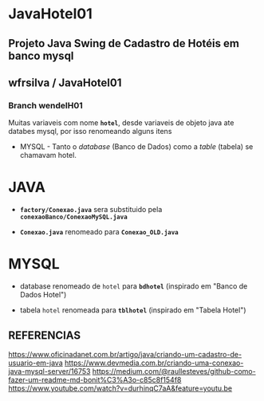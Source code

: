 # JavaHotel01
## Projeto Java Swing de Cadastro de Hotéis em banco mysql

## wfrsilva  / JavaHotel01

### Branch wendelH01

Muitas variaveis com nome **`hotel`**, desde variaveis de objeto java ate databes mysql, por isso renomeando alguns itens
- MYSQL - Tanto o *database* (Banco de Dados) como a *table* (tabela) se chamavam hotel.


# JAVA
- **`factory/Conexao.java`** sera substituido pela **`conexaoBanco/ConexaoMySQL.java`**

- **`Conexao.java`** renomeado para **`Conexao_OLD.java`**

# MYSQL
- database renomeado de `hotel` para **`bdhotel`** (inspirado em  "Banco de Dados Hotel")

- tabela `hotel` renomeada para **`tblhotel`** (inspirado em "Tabela Hotel")


## REFERENCIAS
https://www.oficinadanet.com.br/artigo/java/criando-um-cadastro-de-usuario-em-java
https://www.devmedia.com.br/criando-uma-conexao-java-mysql-server/16753
https://medium.com/@raullesteves/github-como-fazer-um-readme-md-bonit%C3%A3o-c85c8f154f8
https://www.youtube.com/watch?v=durhinqC7aA&feature=youtu.be